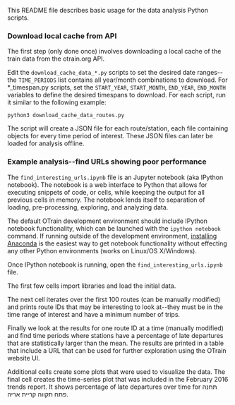 This README file describes basic usage for the data analysis Python scripts. 

### Download local cache from API

The first step (only done once) involves downloading a local cache of the train data from the otrain.org API.

Edit the `download_cache_data_*.py` scripts to set the desired date ranges--the `TIME_PERIODS` list contains all year/month combinations to download. For *_timespan.py scripts, set the `START_YEAR`, `START_MONTH`, `END_YEAR`, `END_MONTH` variables to define the desired timespans to download. For each script, run it similar to the following example:

```
python3 download_cache_data_routes.py
```

The script will create a JSON file for each route/station, each file containing objects for every time period of interest. These JSON files can later be loaded for analysis offline.

### Example analysis--find URLs showing poor performance

The `find_interesting_urls.ipynb` file is an Jupyter notebook (aka IPython notebook). The notebook is a web interface to Python that allows for executing snippets of code, or cells, while keeping the output for all previous cells in memory. The notebook lends itself to separation of loading, pre-processing, exploring, and analyzing data.

The default OTrain development environment should include IPython notebook functionality, which can be launched with the `ipython notebook` command. If running outside of the development environment, [installing Anaconda](https://www.continuum.io/downloads) is the easiest way to get notebook functionality without effecting any other Python environments (works on Linux/OS X/Windows).

Once IPython notebook is running, open the `find_interesting_urls.ipynb` file.

The first few cells import libraries and load the initial data.

The next cell iterates over the first 100 routes (can be manually modified) and prints route IDs that may be interesting to look at--they must be in the time range of interest and have a minimum number of trips.

Finally we look at the results for one route ID at a time (manually modified) and find time periods where stations have a percentage of late departures that are statistically larger than the mean. The results are printed in a table that include a URL that can be used for further exploration using the OTrain website UI.

Additional cells create some plots that were used to visualize the data. The final cell creates the time-series plot that was included in the February 2016 trends report. It shows percentage of late departures over time for תחנה פתח תקווה קריית אריה.